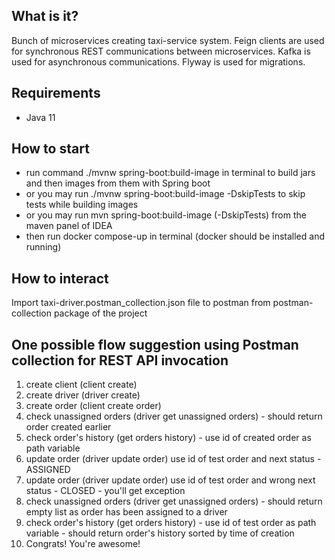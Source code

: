 ## What is it?
Bunch of microservices creating taxi-service system. Feign clients are used for synchronous REST communications between microservices.
Kafka is used for asynchronous communications. Flyway is used for migrations. 
## Requirements
 - Java 11
## How to start
 - run command ./mvnw spring-boot:build-image in terminal to build jars and then images from them with Spring boot 
 - or you may run ./mvnw spring-boot:build-image -DskipTests to skip tests while building images
 - or you may run mvn spring-boot:build-image (-DskipTests) from the maven panel of IDEA
 - then run docker compose-up in terminal (docker should be installed and running)
## How to interact
Import taxi-driver.postman_collection.json file to postman from postman-collection package of the project
## One possible flow suggestion using Postman collection for REST API invocation
1. create client (client create)
2. create driver (driver create)
3. create order (client create order)
4. check unassigned orders (driver get unassigned orders) - should return order created earlier
5. check order's history (get orders history) - use id of created order as path variable
6. update order (driver update order) use id of test order and next status - ASSIGNED
7. update order (driver update order) use id of test order and wrong next status - CLOSED - you'll get exception
8. check unassigned orders (driver get unassigned orders) - should return empty list as order has been assigned to a driver
9. check order's history (get orders history) - use id of test order as path variable - should return order's history sorted by time of creation
10. Congrats! You're awesome!

